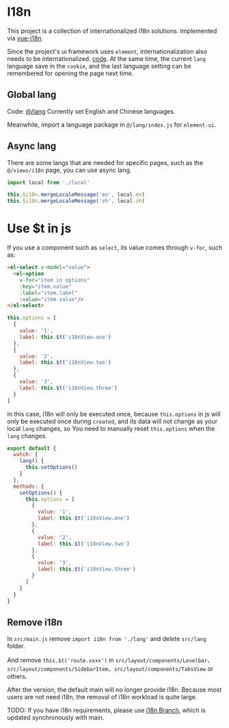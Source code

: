 # I18n

This project is a collection of internationalized i18n solutions. Implemented via [vue-i18n](https://github.com/kazupon/vue-i18n).

Since the project's ui framework uses `element`, internationalization also needs to be internationalized.
[code](https://github.com/midfar/vue3-element-admin/blob/main/src/lang/index.js).
At the same time, the current `lang` language save in the `cookie`, and the last language setting can be remembered for opening the page next time.

## Global lang

Code: [@/lang](https://github.com/midfar/vue3-element-admin/tree/main/src/lang)
Currently set English and Chinese languages.

Meanwhile, import a language package in `@/lang/index.js` for `element-ui`.

## Async lang

There are some langs that are needed for specific pages, such as the `@/views/i18n` page, you can use async lang.

```js
import local from './local'

this.$i18n.mergeLocaleMessage('en', local.en)
this.$i18n.mergeLocaleMessage('zh', local.zh)
```

# Use $t in js

If you use a component such as `select`, its value comes through `v-for`, such as:

```html
<el-select v-model="value">
  <el-option
    v-for="item in options"
    :key="item.value"
    :label="item.label"
    :value="item.value"/>
</el-select>
```

```js
this.options = [
  {
    value: '1',
    label: this.$t('i18nView.one')
  },
  {
    value: '2',
    label: this.$t('i18nView.two')
  },
  {
    value: '3',
    label: this.$t('i18nView.three')
  }
]
```

In this case, i18n will only be executed once, because `this.options` in js will only be executed once during `created`, and its data will not change as your local `lang` changes, so You need to manually reset `this.options` when the `lang` changes.

```js
export default {
  watch: {
    lang() {
      this.setOptions()
    }
  },
  methods: {
    setOptions() {
      this.options = [
        {
          value: '1',
          label: this.$t('i18nView.one')
        },
        {
          value: '2',
          label: this.$t('i18nView.two')
        },
        {
          value: '3',
          label: this.$t('i18nView.three')
        }
      ]
    }
  }
}
```

## Remove i18n

In `src/main.js` remove `import i18n from './lang'` and delete `src/lang` folder.

And remove `this.$t('route.xxxx')` in `src/layout/components/Levelbar`、`src/layout/components/SidebarItem`、`src/layout/components/TabsView` or others.

After the <Badge text="v4.1.0+"/> version, the default main will no longer provide i18n. Because most users are not need i18n, the removal of i18n workload is quite large.

TODO: If you have i18n requirements, please use [i18n Branch](https://github.com/midfar/vue3-element-admin/tree/i18n), which is updated synchronously with main.

